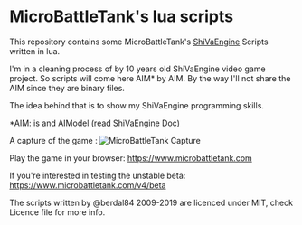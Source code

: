 # MicroBattleTank's lua scripts
This repository contains some MicroBattleTank's [ShiVaEngine](https://shiva-engine.com/) Scripts written in lua.

I'm in a cleaning process of by 10 years old ShiVaEngine video game project. So scripts will come here AIM* by AIM. By the way I'll not share the AIM since they are binary files.

The idea behind that is to show my ShiVaEngine programming skills.

*AIM: is and AIModel ([read](http://documentation.shiva3dengine.com/doc/) ShiVaEngine Doc)

A capture of the game :
![MicroBattleTank Capture](https://www.dalle-cort.fr/wp-content/uploads/2013/01/Capture.jpg)

Play the game in your browser: https://www.microbattletank.com

If you're interested in testing the unstable beta: https://www.microbattletank.com/v4/beta

The scripts written by @berdal84 2009-2019 are licenced under MIT, check Licence file for more info.
